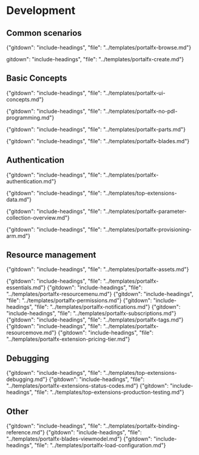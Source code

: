 
<!--When documents are deprecated,they are commented out of this index. -->
# Development

## Common scenarios

  {"gitdown": "include-headings", "file": "../templates/portalfx-browse.md"}

 gitdown": "include-headings", "file": "../templates/portalfx-create.md"}

## Basic Concepts

  {"gitdown": "include-headings", "file": "../templates/portalfx-ui-concepts.md"}

  {"gitdown": "include-headings", "file": "../templates/portalfx-no-pdl-programming.md"}
  
  {"gitdown": "include-headings", "file": "../templates/portalfx-parts.md"}

  {"gitdown": "include-headings", "file": "../templates/portalfx-blades.md"}

## Authentication

  {"gitdown": "include-headings", "file": "../templates/portalfx-authentication.md"}

  {"gitdown": "include-headings", "file": "../templates/top-extensions-data.md"}
  
  {"gitdown": "include-headings", "file": "../templates/portalfx-parameter-collection-overview.md"}

  {"gitdown": "include-headings", "file": "../templates/portalfx-provisioning-arm.md"}

## Resource management

{"gitdown": "include-headings", "file": "../templates/portalfx-assets.md"}

{"gitdown": "include-headings", "file": "../templates/portalfx-essentials.md"}
{"gitdown": "include-headings", "file": "../templates/portalfx-resourcemenu.md"}
{"gitdown": "include-headings", "file": "../templates/portalfx-permissions.md"}
{"gitdown": "include-headings", "file": "../templates/portalfx-notifications.md"}
{"gitdown": "include-headings", "file": "../templates/portalfx-subscriptions.md"}
{"gitdown": "include-headings", "file": "../templates/portalfx-tags.md"}
{"gitdown": "include-headings", "file": "../templates/portalfx-resourcemove.md"}
{"gitdown": "include-headings", "file": "../templates/portalfx-extension-pricing-tier.md"}

## Debugging
{"gitdown": "include-headings", "file": "../templates/top-extensions-debugging.md"}
{"gitdown": "include-headings", "file": "../templates/portalfx-extensions-status-codes.md"}
{"gitdown": "include-headings", "file": "../templates/top-extensions-production-testing.md"}

## Other

{"gitdown": "include-headings", "file": "../templates/portalfx-binding-reference.md"}
{"gitdown": "include-headings", "file": "../templates/portalfx-blades-viewmodel.md"}
{"gitdown": "include-headings", "file": "../templates/portalfx-load-configuration.md"}

